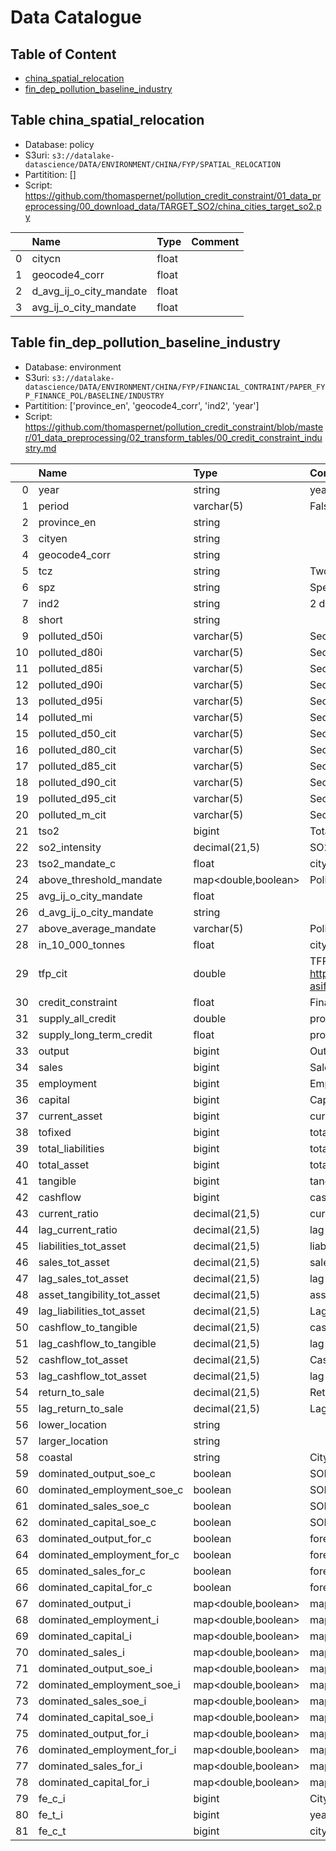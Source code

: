 
# Data Catalogue



## Table of Content

    
- [china_spatial_relocation](https://github.com/thomaspernet/pollution_credit_constraint/tree/master/00_data_catalog#table-china_spatial_relocation)
- [fin_dep_pollution_baseline_industry](https://github.com/thomaspernet/pollution_credit_constraint/tree/master/00_data_catalog#table-fin_dep_pollution_baseline_industry)

    

## Table china_spatial_relocation

- Database: policy
- S3uri: `s3://datalake-datascience/DATA/ENVIRONMENT/CHINA/FYP/SPATIAL_RELOCATION`
- Partitition: []
- Script: https://github.com/thomaspernet/pollution_credit_constraint/01_data_preprocessing/00_download_data/TARGET_SO2/china_cities_target_so2.py

|    | Name                    | Type   | Comment   |
|---:|:------------------------|:-------|:----------|
|  0 | citycn                  | float  |           |
|  1 | geocode4_corr           | float  |           |
|  2 | d_avg_ij_o_city_mandate | float  |           |
|  3 | avg_ij_o_city_mandate   | float  |           |

    

## Table fin_dep_pollution_baseline_industry

- Database: environment
- S3uri: `s3://datalake-datascience/DATA/ENVIRONMENT/CHINA/FYP/FINANCIAL_CONTRAINT/PAPER_FYP_FINANCE_POL/BASELINE/INDUSTRY`
- Partitition: ['province_en', 'geocode4_corr', 'ind2', 'year']
- Script: https://github.com/thomaspernet/pollution_credit_constraint/blob/master/01_data_preprocessing/02_transform_tables/00_credit_constraint_industry.md

|    | Name                        | Type                | Comment                                                                                                                                                                                                   |
|---:|:----------------------------|:--------------------|:----------------------------------------------------------------------------------------------------------------------------------------------------------------------------------------------------------|
|  0 | year                        | string              | year from 2001 to 2007                                                                                                                                                                                    |
|  1 | period                      | varchar(5)          | False if year before 2005 included, True if year 2006 and 2007                                                                                                                                            |
|  2 | province_en                 | string              |                                                                                                                                                                                                           |
|  3 | cityen                      | string              |                                                                                                                                                                                                           |
|  4 | geocode4_corr               | string              |                                                                                                                                                                                                           |
|  5 | tcz                         | string              | Two control zone policy city                                                                                                                                                                              |
|  6 | spz                         | string              | Special policy zone policy city                                                                                                                                                                           |
|  7 | ind2                        | string              | 2 digits industry                                                                                                                                                                                         |
|  8 | short                       | string              |                                                                                                                                                                                                           |
|  9 | polluted_d50i               | varchar(5)          | Sectors with values above Yearly 50th percentile of SO2 label as ABOVE else BELOW                                                                                                                         |
| 10 | polluted_d80i               | varchar(5)          | Sectors with values above Yearly 80th percentile of SO2 label as ABOVE else BELOW                                                                                                                         |
| 11 | polluted_d85i               | varchar(5)          | Sectors with values above Yearly 85th percentile of SO2 label as ABOVE else BELOW                                                                                                                         |
| 12 | polluted_d90i               | varchar(5)          | Sectors with values above Yearly 90th percentile of SO2 label as ABOVE else BELOW                                                                                                                         |
| 13 | polluted_d95i               | varchar(5)          | Sectors with values above Yearly 95th percentile of SO2 label as ABOVE else BELOW                                                                                                                         |
| 14 | polluted_mi                 | varchar(5)          | Sectors with values above Yearly average of SO2 label as ABOVE else BELOW                                                                                                                                 |
| 15 | polluted_d50_cit            | varchar(5)          | Sectors with values above Yearly 50th percentile of SO2 label as ABOVE else BELOW                                                                                                                         |
| 16 | polluted_d80_cit            | varchar(5)          | Sectors with values above Yearly 80th percentile of SO2 label as ABOVE else BELOW                                                                                                                         |
| 17 | polluted_d85_cit            | varchar(5)          | Sectors with values above Yearly 85th percentile of SO2 label as ABOVE else BELOW                                                                                                                         |
| 18 | polluted_d90_cit            | varchar(5)          | Sectors with values above Yearly 90th percentile of SO2 label as ABOVE else BELOW                                                                                                                         |
| 19 | polluted_d95_cit            | varchar(5)          | Sectors with values above Yearly 95th percentile of SO2 label as ABOVE else BELOW                                                                                                                         |
| 20 | polluted_m_cit              | varchar(5)          | Sectors with values above Yearly average of SO2 label as ABOVE else BELOW                                                                                                                                 |
| 21 | tso2                        | bigint              | Total so2 city sector. Filtered values above  4863 (5% of the distribution)                                                                                                                               |
| 22 | so2_intensity               | decimal(21,5)       | SO2 divided by output                                                                                                                                                                                     |
| 23 | tso2_mandate_c              | float               | city reduction mandate in tonnes                                                                                                                                                                          |
| 24 | above_threshold_mandate     | map<double,boolean> | Policy mandate above percentile .5, .75, .9, .95                                                                                                                                                          |
| 25 | avg_ij_o_city_mandate       | float               |                                                                                                                                                                                                           |
| 26 | d_avg_ij_o_city_mandate     | string              |                                                                                                                                                                                                           |
| 27 | above_average_mandate       | varchar(5)          | Policy mandate above national average                                                                                                                                                                     |
| 28 | in_10_000_tonnes            | float               | city reduction mandate in 10k tonnes                                                                                                                                                                      |
| 29 | tfp_cit                     | double              | TFP at the city industry level. From https://github.com/thomaspernet/Financial_dependency_pollution/blob/master/01_data_preprocessing/02_transform_tables/05_tfp_computation.md#table-asif_tfp_firm_level |
| 30 | credit_constraint           | float               | Financial dependency. From paper https://www.sciencedirect.com/science/article/pii/S0147596715000311"                                                                                                     |
| 31 | supply_all_credit           | double              | province external supply of credit                                                                                                                                                                        |
| 32 | supply_long_term_credit     | float               | province external supply of long term credit                                                                                                                                                              |
| 33 | output                      | bigint              | Output                                                                                                                                                                                                    |
| 34 | sales                       | bigint              | Sales                                                                                                                                                                                                     |
| 35 | employment                  | bigint              | Employemnt                                                                                                                                                                                                |
| 36 | capital                     | bigint              | Capital                                                                                                                                                                                                   |
| 37 | current_asset               | bigint              | current asset                                                                                                                                                                                             |
| 38 | tofixed                     | bigint              | total fixed asset                                                                                                                                                                                         |
| 39 | total_liabilities           | bigint              | total liabilities                                                                                                                                                                                         |
| 40 | total_asset                 | bigint              | total asset                                                                                                                                                                                               |
| 41 | tangible                    | bigint              | tangible asset                                                                                                                                                                                            |
| 42 | cashflow                    | bigint              | cash flow                                                                                                                                                                                                 |
| 43 | current_ratio               | decimal(21,5)       | current ratio                                                                                                                                                                                             |
| 44 | lag_current_ratio           | decimal(21,5)       | lag value of current ratio                                                                                                                                                                                |
| 45 | liabilities_tot_asset       | decimal(21,5)       | liabilities to total asset                                                                                                                                                                                |
| 46 | sales_tot_asset             | decimal(21,5)       | sales to total asset                                                                                                                                                                                      |
| 47 | lag_sales_tot_asset         | decimal(21,5)       | lag value of sales to asset                                                                                                                                                                               |
| 48 | asset_tangibility_tot_asset | decimal(21,5)       | asset tangibility tot total asset                                                                                                                                                                         |
| 49 | lag_liabilities_tot_asset   | decimal(21,5)       | Lag liabiliteies to total asset                                                                                                                                                                           |
| 50 | cashflow_to_tangible        | decimal(21,5)       | cash flow to tangible                                                                                                                                                                                     |
| 51 | lag_cashflow_to_tangible    | decimal(21,5)       | lag cash flow to tangible                                                                                                                                                                                 |
| 52 | cashflow_tot_asset          | decimal(21,5)       | Cash flow to total asset                                                                                                                                                                                  |
| 53 | lag_cashflow_tot_asset      | decimal(21,5)       | lag cash flow tot total asset                                                                                                                                                                             |
| 54 | return_to_sale              | decimal(21,5)       | Return to sale                                                                                                                                                                                            |
| 55 | lag_return_to_sale          | decimal(21,5)       | Lag return tot sale                                                                                                                                                                                       |
| 56 | lower_location              | string              |                                                                                                                                                                                                           |
| 57 | larger_location             | string              |                                                                                                                                                                                                           |
| 58 | coastal                     | string              | City is bordered by sea or not                                                                                                                                                                            |
| 59 | dominated_output_soe_c      | boolean             | SOE dominated city of output. If true, then SOEs dominated city                                                                                                                                           |
| 60 | dominated_employment_soe_c  | boolean             | SOE dominated city of employment. If true, then SOEs dominated city                                                                                                                                       |
| 61 | dominated_sales_soe_c       | boolean             | SOE dominated city of sales. If true, then SOEs dominated city                                                                                                                                            |
| 62 | dominated_capital_soe_c     | boolean             | SOE dominated city of capital. If true, then SOEs dominated city                                                                                                                                          |
| 63 | dominated_output_for_c      | boolean             | foreign dominated city of output. If true, then foreign dominated city                                                                                                                                    |
| 64 | dominated_employment_for_c  | boolean             | foreign dominated city of employment. If true, then foreign dominated city                                                                                                                                |
| 65 | dominated_sales_for_c       | boolean             | foreign dominated cityof sales. If true, then foreign dominated city                                                                                                                                      |
| 66 | dominated_capital_for_c     | boolean             | foreign dominated city of capital. If true, then foreign dominated city                                                                                                                                   |
| 67 | dominated_output_i          | map<double,boolean> | map with information dominated industry knowing percentile .5, .75, .9, .95 of output                                                                                                                     |
| 68 | dominated_employment_i      | map<double,boolean> | map with information on dominated industry knowing percentile .5, .75, .9, .95 of employment                                                                                                              |
| 69 | dominated_capital_i         | map<double,boolean> | map with information on dominated industry knowing percentile .5, .75, .9, .95 of capital                                                                                                                 |
| 70 | dominated_sales_i           | map<double,boolean> | map with information on SOE dominated industry knowing percentile .5, .75, .9, .95 of sales                                                                                                               |
| 71 | dominated_output_soe_i      | map<double,boolean> | map with information on SOE dominated industry knowing percentile .5, .75, .9, .95 of output                                                                                                              |
| 72 | dominated_employment_soe_i  | map<double,boolean> | map with information on SOE dominated industry knowing percentile .5, .75, .9, .95 of employment                                                                                                          |
| 73 | dominated_sales_soe_i       | map<double,boolean> | map with information on SOE dominated industry knowing percentile .5, .75, .9, .95 of sales                                                                                                               |
| 74 | dominated_capital_soe_i     | map<double,boolean> | map with information on SOE dominated industry knowing percentile .5, .75, .9, .95 of capital                                                                                                             |
| 75 | dominated_output_for_i      | map<double,boolean> | map with information on foreign dominated industry knowing percentile .5, .75, .9, .95 of output                                                                                                          |
| 76 | dominated_employment_for_i  | map<double,boolean> | map with information on foreign dominated industry knowing percentile .5, .75, .9, .95 of employment                                                                                                      |
| 77 | dominated_sales_for_i       | map<double,boolean> | map with information on foreign dominated industry knowing percentile .5, .75, .9, .95 of sales                                                                                                           |
| 78 | dominated_capital_for_i     | map<double,boolean> | map with information on foreign dominated industry knowing percentile .5, .75, .9, .95 of capital                                                                                                         |
| 79 | fe_c_i                      | bigint              | City industry fixed effect                                                                                                                                                                                |
| 80 | fe_t_i                      | bigint              | year industry fixed effect                                                                                                                                                                                |
| 81 | fe_c_t                      | bigint              | city industry fixed effect                                                                                                                                                                                |

    